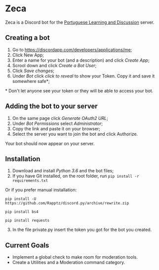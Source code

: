 # Zeca
Zeca is a Discord bot for the [Portuguese Learning and Discussion](https://discord.gg/xMwmBZe) server.

## Creating a bot

1. Go to https://discordapp.com/developers/applications/me;
2. Click New App;
3. Enter a name for your bot (and a description) and click *Create App*;
4. Scrool down and click *Create a Bot User*;
5. Click *Save changes*;
6. Under *Bot* click *click to reveal* to show your Token. Copy it and save it somewhere safe\*;

\* Don't let anyone see your token or they will be able to access your bot.


## Adding the bot to your server

1. On the same page click *Generate OAuth2 URL*;
2. Under *Bot Permissions* select *Administrator*;
3. Copy the link and paste it on your browser;
4. Select the server you want to join the bot and click Authorize.

Your bot should now appear on your server.

## Installation

1. Download and install *Python 3.6* and the bot files;
2. If you have Git installed, on the root folder, run ```pip install -r requirements.txt```

Or if you prefer manual installation:

```pip install -U https://github.com/Rapptz/discord.py/archive/rewrite.zip```

```pip install bs4```

```pip install requests```

3. In the file private.py insert the token you got for the bot you created.

## Current Goals

 - Implement a global check to make room for moderation tools.
 - Create a Utilities and a Moderation command category.

